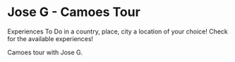 # Jose G - Camoes Tour

Experiences To Do in a country, place, city a location of your choice! Check for the available experiences!

Camoes tour with Jose G.
